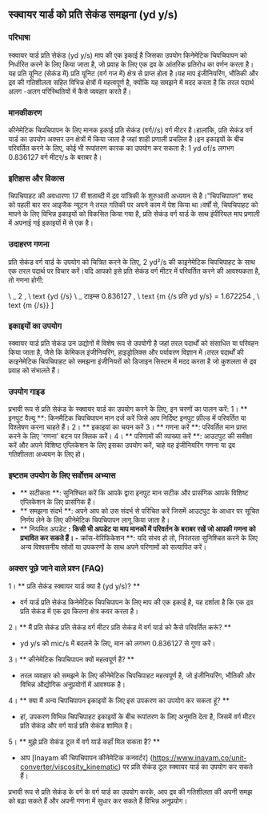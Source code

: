 ## स्क्वायर यार्ड को प्रति सेकंड समझना (yd y/s)

### परिभाषा
स्क्वायर यार्ड प्रति सेकंड (yd y/s) माप की एक इकाई है जिसका उपयोग किनेमेटिक चिपचिपापन को निर्धारित करने के लिए किया जाता है, जो प्रवाह के लिए एक द्रव के आंतरिक प्रतिरोध का वर्णन करता है।यह प्रति यूनिट (सेकंड में) प्रति यूनिट (वर्ग गज में) क्षेत्र से प्राप्त होता है।यह माप इंजीनियरिंग, भौतिकी और द्रव की गतिशीलता सहित विभिन्न क्षेत्रों में महत्वपूर्ण है, क्योंकि यह समझने में मदद करता है कि तरल पदार्थ अलग -अलग परिस्थितियों में कैसे व्यवहार करते हैं।

### मानकीकरण
कीनेमेटिक चिपचिपापन के लिए मानक इकाई प्रति सेकंड (वर्ग//s) वर्ग मीटर है।हालांकि, प्रति सेकंड वर्ग यार्ड का उपयोग अक्सर उन क्षेत्रों में किया जाता है जहां शाही प्रणाली प्रचलित है।इन इकाइयों के बीच परिवर्तित करने के लिए, कोई भी रूपांतरण कारक का उपयोग कर सकता है: 1 yd of/s लगभग 0.836127 वर्ग मीटर/s के बराबर है।

### इतिहास और विकास
चिपचिपाहट की अवधारणा 17 वीं शताब्दी में द्रव यांत्रिकी के शुरुआती अध्ययन से है।"चिपचिपापन" शब्द को पहली बार सर आइजैक न्यूटन ने तरल गतिकी पर अपने काम में पेश किया था।वर्षों से, चिपचिपाहट को मापने के लिए विभिन्न इकाइयों को विकसित किया गया है, प्रति सेकंड वर्ग यार्ड के साथ इंपीरियल माप प्रणाली में अपनाई गई इकाइयों में से एक है।

### उदाहरण गणना
प्रति सेकंड वर्ग यार्ड के उपयोग को चित्रित करने के लिए, 2 yd²/s की काइनेमेटिक चिपचिपाहट के साथ एक तरल पदार्थ पर विचार करें।यदि आपको इसे प्रति सेकंड वर्ग मीटर में परिवर्तित करने की आवश्यकता है, तो गणना होगी:

\ _
2 \, \ text {yd {/s} \ _ टाइम्स 0.836127 \, \ text {m {/s प्रति yd y/s} = 1.672254 \, \ text {m {/s}}
\]

### इकाइयों का उपयोग
स्क्वायर यार्ड प्रति सेकंड उन उद्योगों में विशेष रूप से उपयोगी है जहां तरल पदार्थों को संसाधित या परिवहन किया जाता है, जैसे कि केमिकल इंजीनियरिंग, हाइड्रोलिक्स और पर्यावरण विज्ञान में।तरल पदार्थों की काइनेमेटिक चिपचिपाहट को समझना इंजीनियरों को डिजाइन सिस्टम में मदद करता है जो कुशलता से द्रव प्रवाह को संभालते हैं।

### उपयोग गाइड
प्रभावी रूप से प्रति सेकंड के स्क्वायर यार्ड का उपयोग करने के लिए, इन चरणों का पालन करें:
1। ** इनपुट वैल्यू **: किनमैटिक चिपचिपापन मान दर्ज करें जिसे आप निर्दिष्ट इनपुट फ़ील्ड में परिवर्तित या विश्लेषण करना चाहते हैं।
2। ** इकाइयां का चयन करें
3। ** गणना करें **: परिवर्तित मान प्राप्त करने के लिए 'गणना' बटन पर क्लिक करें।
4। ** परिणामों की व्याख्या करें **: आउटपुट की समीक्षा करें और अपने विशिष्ट एप्लिकेशन के लिए इसका उपयोग करें, चाहे वह इंजीनियरिंग गणना या द्रव गतिशीलता अध्ययन के लिए हो।

### इष्टतम उपयोग के लिए सर्वोत्तम अभ्यास
- ** सटीकता **: सुनिश्चित करें कि आपके द्वारा इनपुट मान सटीक और प्रासंगिक आपके विशिष्ट एप्लिकेशन के लिए प्रासंगिक हैं।
- ** समझना संदर्भ **: अपने आप को उस संदर्भ से परिचित करें जिसमें आउटपुट के आधार पर सूचित निर्णय लेने के लिए कीनेमेटिक चिपचिपापन लागू किया जाता है।
- ** नियमित अपडेट **: किसी भी अपडेट या माप मानकों में परिवर्तन के बराबर रखें जो आपकी गणना को प्रभावित कर सकते हैं।
-** क्रॉस-वेरिफिकेशन **: यदि संभव हो तो, निरंतरता सुनिश्चित करने के लिए अन्य विश्वसनीय स्रोतों या उपकरणों के साथ अपने परिणामों को सत्यापित करें।

### अक्सर पूछे जाने वाले प्रश्न (FAQ)

1। ** प्रति सेकंड स्क्वायर यार्ड क्या है (yd y/s)? **
- वर्ग यार्ड प्रति सेकंड किनेमेटिक चिपचिपापन के लिए माप की एक इकाई है, यह दर्शाता है कि एक द्रव प्रति सेकंड में एक द्रव कितना क्षेत्र कवर करता है।

2। ** मैं प्रति सेकंड प्रति सेकंड वर्ग मीटर प्रति सेकंड में वर्ग यार्ड को कैसे परिवर्तित करूं? **
- yd y/s को mic/s में बदलने के लिए, मान को लगभग 0.836127 से गुणा करें।

3। ** कीनेमेटिक चिपचिपापन क्यों महत्वपूर्ण है? **
- तरल व्यवहार को समझने के लिए कीनेमेटिक चिपचिपाहट महत्वपूर्ण है, जो इंजीनियरिंग, भौतिकी और विभिन्न औद्योगिक अनुप्रयोगों में आवश्यक है।

4। ** क्या मैं अन्य चिपचिपापन इकाइयों के लिए इस उपकरण का उपयोग कर सकता हूं? **
- हां, उपकरण विभिन्न चिपचिपाहट इकाइयों के बीच रूपांतरण के लिए अनुमति देता है, जिसमें वर्ग मीटर प्रति सेकंड और वर्ग यार्ड प्रति सेकंड शामिल है।

5। ** मुझे प्रति सेकंड टूल में वर्ग यार्ड कहाँ मिल सकता है? **
- आप [Inayam की चिपचिपापन कीनेमेटिक कनवर्टर] (https://www.inayam.co/unit-converter/viscosity_kinematic) पर प्रति सेकंड टूल स्क्वायर यार्ड का उपयोग कर सकते हैं।

प्रभावी रूप से प्रति सेकंड के वर्ग के वर्ग यार्ड का उपयोग करके, आप द्रव की गतिशीलता की अपनी समझ को बढ़ा सकते हैं और अपनी गणना में सुधार कर सकते हैं विभिन्न अनुप्रयोग।